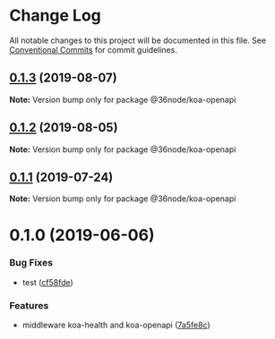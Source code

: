 # Change Log

All notable changes to this project will be documented in this file.
See [Conventional Commits](https://conventionalcommits.org) for commit guidelines.

## [0.1.3](https://github.com/36node/sketch/compare/@36node/koa-openapi@0.1.2...@36node/koa-openapi@0.1.3) (2019-08-07)

**Note:** Version bump only for package @36node/koa-openapi





## [0.1.2](https://github.com/36node/sketch/compare/@36node/koa-openapi@0.1.1...@36node/koa-openapi@0.1.2) (2019-08-05)

**Note:** Version bump only for package @36node/koa-openapi





## [0.1.1](https://github.com/36node/sketch/compare/@36node/koa-openapi@0.1.0...@36node/koa-openapi@0.1.1) (2019-07-24)

**Note:** Version bump only for package @36node/koa-openapi





# 0.1.0 (2019-06-06)


### Bug Fixes

* test ([cf58fde](https://github.com/36node/sketch/commit/cf58fde))


### Features

* middleware koa-health and koa-openapi ([7a5fe8c](https://github.com/36node/sketch/commit/7a5fe8c))
